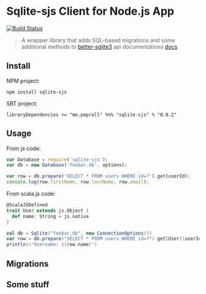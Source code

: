 # Sqlite-sjs Client for Node.js App
[![Build Status](https://travis-ci.org/PepRoll/sqlite-sjs.svg?branch=master)](https://travis-ci.org/PepRoll/sqlite-sjs)
> A wrapper library that adds SQL-based migrations and some additional methods to
> [better-sqlite3](https://github.com/JoshuaWise/better-sqlite3)
> api documentations [docs](https://github.com/JoshuaWise/better-sqlite3/wiki/API)


## Install

NPM project:

`npm install sqlite-sjs`

SBT project:

`libraryDependencies += "me.peproll" %%% "sqlite-sjs" % "0.0.2"`


## Usage


From js code:
```js
var Database = require('sqlite-sjs');
var db = new Database('foobar.db', options);

var row = db.prepare('SELECT * FROM users WHERE id=?').get(userId);
console.log(row.firstName, row.lastName, row.email);
```

From scala.js code:
```scala
@ScalaJSDefined
trait User extends js.Object {
  def name: String = js.native
}

val db = Sqlite("foobar.db", new ConnectionOptions())
var row = db.prepare("SELECT * FROM users WHERE id=?").get[User](userId)
println(s"Username: ${row.name}")
```

## Migrations


## Some stuff